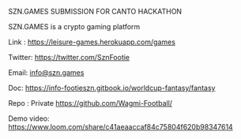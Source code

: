 SZN.GAMES SUBMISSION FOR CANTO HACKATHON

SZN.GAMES is a crypto gaming platform

Link : https://leisure-games.herokuapp.com/games

Twitter: https://twitter.com/SznFootie

Email: info@szn.games

Doc: https://info-footieszn.gitbook.io/worldcup-fantasy/fantasy

Repo : Private https://github.com/Wagmi-Football/

Demo video: https://www.loom.com/share/c41aeaaccaf84c75804f620b98347614


